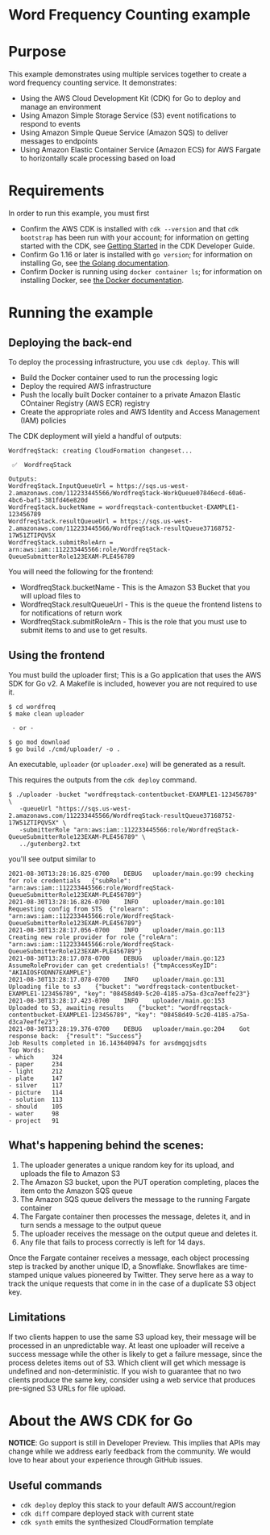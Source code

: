 # Word Frequency Counting example

# Purpose

This example demonstrates using multiple services together to create a word frequency counting service. It demonstrates:

* Using the AWS Cloud Development Kit (CDK) for Go to deploy and manage an environment
* Using Amazon Simple Storage Service (S3) event notifications to respond to events
* Using Amazon Simple Queue Service (Amazon SQS) to deliver messages to endpoints
* Using Amazon Elastic Container Service (Amazon ECS) for AWS Fargate to horizontally scale processing based on load

# Requirements

In order to run this example, you must first

* Confirm the AWS CDK is installed with `cdk --version` and that `cdk bootstrap` has been run with your account; for information on getting started with the CDK, see [Getting Started](https://docs.aws.amazon.com/cdk/latest/guide/getting_started.html) in the CDK Developer Guide.
* Confirm Go 1.16 or later is installed with `go version`; for information on installing Go, see [the Golang documentation](https://go.dev/doc/install).
* Confirm Docker is running using `docker container ls`; for information on installing Docker, see [the Docker documentation](https://docs.docker.com/get-docker/).

# Running the example

## Deploying the back-end

To deploy the processing infrastructure, you use `cdk deploy`. This will

* Build the Docker container used to run the processing logic
* Deploy the required AWS infrastructure
* Push the locally built Docker container to a private Amazon Elastic COntainer Registry (AWS ECR) registry
* Create the appropriate roles and AWS Identity and Access Management (IAM) policies

The CDK deployment will yield a handful of outputs:

```
WordfreqStack: creating CloudFormation changeset...

 ✅  WordfreqStack

Outputs:
WordfreqStack.InputQueueUrl = https://sqs.us-west-2.amazonaws.com/112233445566/WordfreqStack-WorkQueue07846ecd-60a6-4bc6-baf1-381fd46e820d
WordfreqStack.bucketName = wordfreqstack-contentbucket-EXAMPLE1-123456789
WordfreqStack.resultQueueUrl = https://sqs.us-west-2.amazonaws.com/112233445566/WordfreqStack-resultQueue37168752-17W51ZTIPQV5X
WordfreqStack.submitRoleArn = arn:aws:iam::112233445566:role/WordfreqStack-QueueSubmitterRole123EXAM-PLE456789
```

You will need the following for the frontend:

* WordfreqStack.bucketName - This is the Amazon S3 Bucket that you will upload files to
* WordfreqStack.resultQueueUrl - This is the queue the frontend listens to for notifications of return work
* WordfreqStack.submitRoleArn - This is the role that you must use to submit items to and use to get results.

## Using the frontend

You must build the uploader first; This is a Go application that uses the AWS SDK for Go v2. A Makefile is included, however you are not required to use it.

```
$ cd wordfreq
$ make clean uploader

 - or -

$ go mod download
$ go build ./cmd/uploader/ -o .
```

An executable, `uploader` (or `uploader.exe`) will be generated as a result. 

This requires the outputs from the `cdk deploy` command. 


```
$ ./uploader -bucket "wordfreqstack-contentbucket-EXAMPLE1-123456789" \
   -queueUrl "https://sqs.us-west-2.amazonaws.com/112233445566/WordfreqStack-resultQueue37168752-17W51ZTIPQV5X" \
   -submitterRole "arn:aws:iam::112233445566:role/WordfreqStack-QueueSubmitterRole123EXAM-PLE456789" \
   ../gutenberg2.txt
```

you'll see output similar to

```
2021-08-30T13:28:16.825-0700	DEBUG	uploader/main.go:99	checking for role credentials	{"subRole": "arn:aws:iam::112233445566:role/WordfreqStack-QueueSubmitterRole123EXAM-PLE456789"}
2021-08-30T13:28:16.826-0700	INFO	uploader/main.go:101	Requesting config from STS	{"rolearn": "arn:aws:iam::112233445566:role/WordfreqStack-QueueSubmitterRole123EXAM-PLE456789"}
2021-08-30T13:28:17.056-0700	INFO	uploader/main.go:113	Creating new role provider for role	{"roleArn": "arn:aws:iam::112233445566:role/WordfreqStack-QueueSubmitterRole123EXAM-PLE456789"}
2021-08-30T13:28:17.078-0700	DEBUG	uploader/main.go:123	AssumeRoleProvider can get credentials!	{"tmpAccessKeyID": "AKIAIOSFODNN7EXAMPLE"}
2021-08-30T13:28:17.078-0700	INFO	uploader/main.go:131	Uploading file to s3	{"bucket": "wordfreqstack-contentbucket-EXAMPLE1-123456789", "key": "08458d49-5c20-4185-a75a-d3ca7eeffe23"}
2021-08-30T13:28:17.423-0700	INFO	uploader/main.go:153	Uploaded to S3, awaiting results	{"bucket": "wordfreqstack-contentbucket-EXAMPLE1-123456789", "key": "08458d49-5c20-4185-a75a-d3ca7eeffe23"}
2021-08-30T13:28:19.376-0700	DEBUG	uploader/main.go:204	Got response back:	{"result": "Success"}
Job Results completed in 16.143640947s for avsdmgqjsdts
Top Words:
- which		324
- paper		234
- light		212
- plate		147
- silver	117
- picture	114
- solution	113
- should	105
- water		98
- project	91
```

## What's happening behind the scenes:

1. The uploader generates a unique random key for its upload, and uploads the file to Amazon S3
2. The Amazon S3 bucket, upon the PUT operation completing, places the item onto the Amazon SQS queue
3. The Amazon SQS queue delivers the message to the running Fargate container
4. The Fargate container then processes the message, deletes it, and in turn sends a message to the output queue
5. The uploader receives the message on the output queue and deletes it.
6. Any file that fails to process correctly is left for 14 days.

Once the Fargate container receives a message, each object processing step is tracked by another unique ID, a Snowflake. Snowflakes are
time-stamped unique values pioneered by Twitter. They serve here as a way to track the unique requests that come in in the case of a
duplicate S3 object key. 

## Limitations

If two clients happen to use the same S3 upload key, their message will be processed in an unpredictable way. At least one uploader will
receive a success message while the other is likely to get a failure message, since the process deletes items out of S3. Which client will
get which message is undefined and non-deterministic. If you wish to guarantee that no two clients produce the same key, consider using
a web service that produces pre-signed S3 URLs for file upload. 

# About the AWS CDK for Go

**NOTICE**: Go support is still in Developer Preview. This implies that APIs may
change while we address early feedback from the community. We would love to hear
about your experience through GitHub issues.

## Useful commands

 * `cdk deploy`      deploy this stack to your default AWS account/region
 * `cdk diff`        compare deployed stack with current state
 * `cdk synth`       emits the synthesized CloudFormation template
